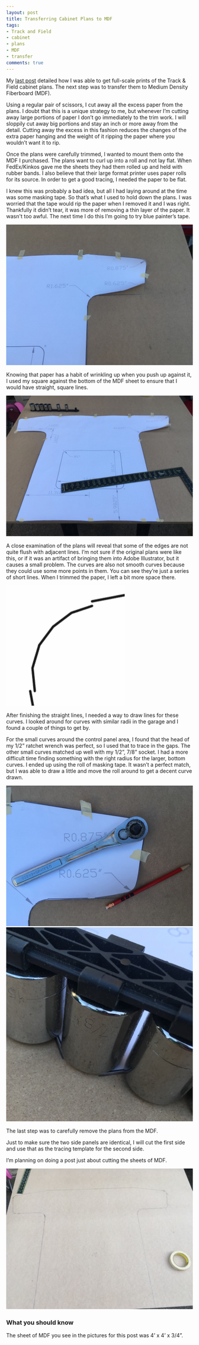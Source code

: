 ```yaml
---
layout: post
title: Transferring Cabinet Plans to MDF 
tags:
- Track and Field
- cabinet
- plans
- MDF
- transfer
comments: true
---
```

My [last post](/2016/06/25/Track-And-Field-Cabinet-Plans.html) detailed how I was able to get full-scale prints of the Track & Field cabinet plans. The next step was to transfer them to Medium Density Fiberboard (MDF).

Using a regular pair of scissors, I cut away all the excess paper from the plans. I doubt that this is a unique strategy to me, but whenever I’m cutting away large portions of paper I don’t go immediately to the trim work. I will sloppily cut away big portions and stay an inch or more away from the detail. Cutting away the excess in this fashion reduces the changes of the extra paper hanging and the weight of it ripping the paper where you wouldn’t want it to rip.

Once the plans were carefully trimmed, I wanted to mount them onto the MDF I purchased. The plans want to curl up into a roll and not lay flat. When FedEx/Kinkos gave me the sheets they had them rolled up and held with rubber bands. I also believe that their large format printer uses paper rolls for its source. In order to get a good tracing, I needed the paper to be flat.

I knew this was probably a bad idea, but all I had laying around at the time was some masking tape. So that’s what I used to hold down the plans. I was worried that the tape would rip the paper when I removed it and I was right. Thankfully it didn’t tear, it was more of removing a thin layer of the paper. It wasn't too awful. The next time I do this I’m going to try blue painter’s tape.

![alt text](/img/tnf-masking-tape-plans.jpg "Close-up of taped down plans")

Knowing that paper has a habit of wrinkling up when you push up against it, I used my square against the bottom of the MDF sheet to ensure that I would have straight, square lines.

![alt text](/img/tnf-plans-square.jpg "Taped down plans with square")

A close examination of the plans will reveal that some of the edges are not quite flush with adjacent lines. I’m not sure if the original plans were like this, or if it was an artifact of bringing them into Adobe Illustrator, but it causes a small problem. The curves are also not smooth curves because they could use some more points in them. You can see they’re just a series of short lines. When I trimmed the paper, I left a bit more space there.

![alt text](/img/tnf-plans-detached-corner.png "Detached corner curves")

After finishing the straight lines, I needed a way to draw lines for these curves. I looked around for curves with similar radii in the garage and I found a couple of things to get by.

For the small curves around the control panel area, I found that the head of my 1/2” ratchet wrench was perfect, so I used that to trace in the gaps. The other small curves matched up well with my 1/2”, 7/8” socket. I had a more difficult time finding something with the right radius for the larger, bottom curves. I ended up using the roll of masking tape. It wasn’t a perfect match, but I was able to draw a little and move the roll around to get a decent curve drawn.

![alt text](/img/tnf-ratchet-curve.jpg "Drawing a curve with ratchet wrench")
![alt text](/img/tnf-socket-curve.jpg "Drawing a curve with socket")

The last step was to carefully remove the plans from the MDF.

Just to make sure the two side panels are identical, I will cut the first side and use that as the tracing template for the second side.

I’m planning on doing a post just about cutting the sheets of MDF.

![alt text](/img/tnf-drawing-transfered.jpg "The transfered lines")

### What you should know

The sheet of MDF you see in the pictures for this post was 4’ x 4’ x 3/4”.
